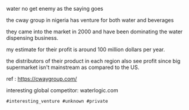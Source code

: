 water no get enemy as the saying goes

the cway group in nigeria has venture for both water and beverages

they came into the market in 2000 and have been dominating the water dispensing business.

my estimate for their profit is around 100 million dollars per year.

the distributors of their product in each region also see profit since big supermarket isn't mainstream as compared to the US.

ref : https://cwaygroup.com/

interesting global competitor: waterlogic.com

    #interesting_venture #unknown #private